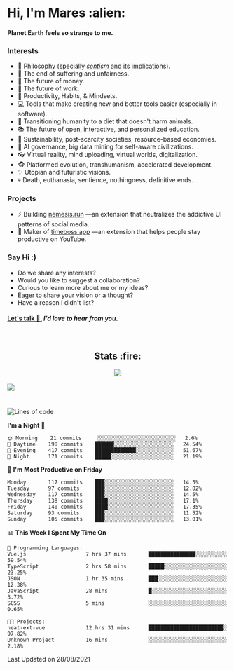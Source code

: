 <h1>Hi, I'm Mares :alien:</h1>

#### Planet Earth feels so strange to me.

### **Interests**

- 🌊 Philosophy (specially [_sentism_][sentismmedium] and its implications).
- 🎯 The end of suffering and unfairness.
- 💸 The future of money.
- 💼 The future of work.
- 🧠 Productivity, Habits, & Mindsets.
- 💻 Tools that make creating new and better tools easier (especially in software).
- 🥗 Transitioning humanity to a diet that doesn't harm animals.
- 📚 The future of open, interactive, and personalized education.
- 🌱 Sustainability, post-scarcity societies, resource-based economies.
- 🤖 AI governance, big data mining for self-aware civilizations.
- 👓 Virtual reality, mind uploading, virtual worlds, digitalization.
- 🐵 Platformed evolution, transhumanism, accelerated development.
- ✨ Utopian and futuristic visions.
- 💀 Death, euthanasia, sentience, nothingness, definitive ends.


### **Projects**

- ⚡ Building [nemesis.run](https://nemesis.run) —an extension that neutralizes the addictive UI patterns of social media.
- 💎 Maker of [timeboss.app](https://timeboss.app) —an extension that helps people stay productive on YouTube.


### **Say Hi :)**

- Do we share any interests?
- Would you like to suggest a collaboration?
- Curious to learn more about me or my ideas?
- Eager to share your vision or a thought?
- Have a reason I didn't list?

#### [Let's talk :wave:.](mailto:mareszhar@gmail.com) _I'd love to hear from you_.

[sentismmedium]: https://medium.com/@mareszhar/born-a-prisoner-a-reflection-about-life-its-struggles-and-a-plan-to-escape-d8566ce9b026

<br>

<h2 align="center">Stats :fire:</h2>

<div align="center">
  <img src="https://github-readme-streak-stats.herokuapp.com?user=mareszhar&theme=black-ice&hide_border=true&stroke=FFFFFF15&ring=DF8FFE&fire=DF8FFE&currStreakLabel=DF8FFE&background=1A232A&currStreakNum=86FFAB&dates=B1AAB3FF">
</div>

<!-- Add or remove this: &dates=B1AAB3FF at the end of the streak stats URL if they get bugged and aren't updating -->

<br>

<img src="https://activity-graph.herokuapp.com/graph?username=mareszhar&theme=nord&bg_color=00000000&color=979797&line=DF8FFE&point=00000000&area=true&hide_border=true">

<br>

<h1></h1>

<!--START_SECTION:waka-->
![Lines of code](https://img.shields.io/badge/From%20Hello%20World%20I%27ve%20Written-133985%20lines%20of%20code-blue)

**I'm a Night 🦉** 

```text
🌞 Morning    21 commits     ░░░░░░░░░░░░░░░░░░░░░░░░░   2.6% 
🌆 Daytime    198 commits    ██████░░░░░░░░░░░░░░░░░░░   24.54% 
🌃 Evening    417 commits    █████████████░░░░░░░░░░░░   51.67% 
🌙 Night      171 commits    █████░░░░░░░░░░░░░░░░░░░░   21.19%

```
📅 **I'm Most Productive on Friday** 

```text
Monday       117 commits    ███░░░░░░░░░░░░░░░░░░░░░░   14.5% 
Tuesday      97 commits     ███░░░░░░░░░░░░░░░░░░░░░░   12.02% 
Wednesday    117 commits    ███░░░░░░░░░░░░░░░░░░░░░░   14.5% 
Thursday     138 commits    ████░░░░░░░░░░░░░░░░░░░░░   17.1% 
Friday       140 commits    ████░░░░░░░░░░░░░░░░░░░░░   17.35% 
Saturday     93 commits     ███░░░░░░░░░░░░░░░░░░░░░░   11.52% 
Sunday       105 commits    ███░░░░░░░░░░░░░░░░░░░░░░   13.01%

```


📊 **This Week I Spent My Time On** 

```text
💬 Programming Languages: 
Vue.js                   7 hrs 37 mins       ███████████████░░░░░░░░░░   59.54% 
TypeScript               2 hrs 58 mins       █████░░░░░░░░░░░░░░░░░░░░   23.25% 
JSON                     1 hr 35 mins        ███░░░░░░░░░░░░░░░░░░░░░░   12.38% 
JavaScript               28 mins             █░░░░░░░░░░░░░░░░░░░░░░░░   3.72% 
SCSS                     5 mins              ░░░░░░░░░░░░░░░░░░░░░░░░░   0.65%

🐱‍💻 Projects: 
neat-ext-vue             12 hrs 31 mins      ████████████████████████░   97.82% 
Unknown Project          16 mins             ░░░░░░░░░░░░░░░░░░░░░░░░░   2.18%

```


 Last Updated on 28/08/2021
<!--END_SECTION:waka-->

